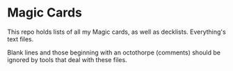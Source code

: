 # Magic Cards

This repo holds lists of all my Magic cards, as well as decklists. Everything's
text files.

Blank lines and those beginning with an octothorpe (comments) should be ignored
by tools that deal with these files.
